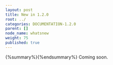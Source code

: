 ```yaml
---
layout: post
title: New in 1.2.0
root: ../
categories: DOCUMENTATION-1.2.0
parent: []
node_name: whatsnew
weight: 75
published: true
---
```



{%summary%}{%endsummary%}
Coming soon.

